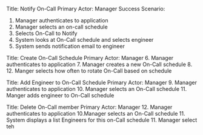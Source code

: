 
Title: Notify On-Call
Primary Actor: Manager
Success Scenario:
1. Manager authenticates to application
2. Manager selects an on-call schedule
3. Selects On-Call to Notify
4. System looks at On-Call schedule and selects engineer
5. System sends notification email to engineer

Title: Create On-Call Schedule
Primary Actor: Manager
6. Manager authenticates to application
7. Manager creates a new On-Call schedule
8. 12. Manger selects how often to rotate On-Call based on schedule

Title: Add Engineer to On-Call Schedule
Primary Actor: Manager
9. Manager authenticates to application
10. Manager selects an On-Call schedule 
11. Manger adds engineer to On-Call schedule

Title: Delete On-Call member
Primary Actor: Manager
12. Manager authenticates to application
10.Manager selects  an On-Call schedule
11. System displays a list Engineers for this on-Call schedule
11. Manager select teh 
<!--stackedit_data:
eyJoaXN0b3J5IjpbMTk0Mjk0NjYyOV19
-->